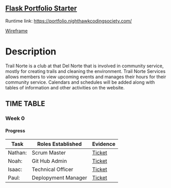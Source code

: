 ## [Flask Portfolio Starter](https://nighthawkcodingsociety.com/projectsearch/details/Flask%20Portfolio%20Starter)
Runtime link: https://portfolio.nighthawkcodingsociety.com/

[Wireframe](https://docs.google.com/drawings/d/14RODdnrxrKMCJk68_OpMs7CLDXJ4XPMM6XRYiQNPPqI/edit?usp=sharing)

# Description
  Trail Norte is a club at that Del Norte that is involved in community service, mostly for creating trails and cleaning the environment. Trail Norte Services allows members to view upcoming events and manages their hours for their community service. Calendars and schedules will be added along with tables of information and other activities on the website.
## TIME TABLE

### Week 0

#### Progress
| **Task** |**Roles Established**| **Evidence** |
| ------------- |---------------| ------------- |
| Nathan:  |Scrum Master| [Ticket]()  |
| Noah:  |Git Hub Admin| [Ticket]()  |
| Isaac:  |Technical Officer| [Ticket]()  |
| Paul:  |Deplopyment Manager| [Ticket]()  | 
